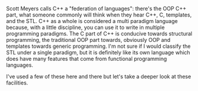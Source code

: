 Scott Meyers calls C++ a "federation of languages": there's the OOP C++ part, what someone commonly will think when they hear C++, C, templates, and the STL. 
C++ as a whole is considered a multi paradigm language because, with a little discipline, you can use it to write in multiple programming paradigms. 
The C part of C++ is conducive towards structural programming, the traditional OOP part towards, obviously OOP and templates towards generic programming. 
I'm not sure if I would classify the STL under a single paradigm, but it is definitely like its own language which does have many features that come from functional programming languages.

I've used a few of these here and there but let's take a deeper look at these facilities.
